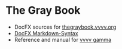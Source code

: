 # The Gray Book

* DocFX sources for [thegraybook.vvvv.org](https://thegraybook.vvvv.org)
* [DocFX Markdown-Syntax](https://dotnet.github.io/docfx/spec/docfx_flavored_markdown.html)
* Reference and manual for [vvvv gamma](https://visualprogramming.net)
